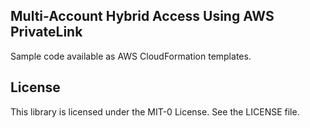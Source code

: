 ## Multi-Account Hybrid Access Using AWS PrivateLink

Sample code available as AWS CloudFormation templates.

## License

This library is licensed under the MIT-0 License. See the LICENSE file.

